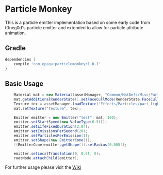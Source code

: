 # Particle Monkey
This is a particle emitter implementation based on some early code from t0neg0d's particle emitter and extended to allow for particle attribute animation. 


**Gradle**
-
``` groovy
dependencies {
    compile 'com.epaga:particlemonkey:1.0.1'
}
```

**Basic Usage**
-
``` java
    Material mat = new Material(assetManager, "Common/MatDefs/Misc/Particle.j3md");
    mat.getAdditionalRenderState().setFaceCullMode(RenderState.FaceCullMode.Off);
    Texture tex = assetManager.loadTexture("Effects/Particles/part_light.png");
    mat.setTexture("Texture", tex);
    
    Emitter emitter = new Emitter("test", mat, 100);
    emitter.setStartSpeed(new ValueType(6.5f));
    emitter.setLifeFixedDuration(2.0f);
    emitter.setEmissionsPerSecond(20);
    emitter.setParticlesPerEmission(1);
    emitter.setShape(new EmitterCone());
    ((EmitterCone)emitter.getShape()).setRadius(0.005f);

    emitter.setLocalTranslation(0, 0.5f, 0);
    rootNode.attachChild(emitter);
```

For further usage please visit the [Wiki](https://github.com/Jeddic/particlemonkey/wiki)
